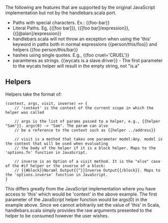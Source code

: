 The following are features that are supported by the original JavaScript implementation but not by the handlebars.scala
port.

- Paths with special characters. Ex.: {{foo-bar}}
- Literal Paths. Eg, {{[foo bar]}}, {{[foo bar]/expression}}, {{[@alan]/expression}}
- handlebars.scala will not throw an exception when using the 'this' keyword in paths both in normal expressions {{person/this/foo}} and helpers {{foo person/this/bar}}
- hashes using single quotes. E.g., {{foo cruel='CRUEL'}}
- paramteres as strings. {{wycats is.a slave.driver}} - The first parameter to the wycats helper will result in the empty string, not "is.a"

## Helpers

Helpers take the format of:

    (context, args, visit, inverse) => {
        // 'context' is the context of the current scope in which the helper was called

        // args is the list of params passed to a helper, e.g., {{helper "Sam"}}. args(0) -> "Sam". The param can also
        // be a reference to the context such as {{helper ../address}}

        // visit is a method that takes one parameter model:Any. model is the context that will be used when evaluating
        // the body of the helper if it is a block helper. Maps to the 'options.fn' function in JavaScript.

        // inverse is an Option of a visit method. It is the "else" case of the #if helper or the inverse of a block:
        // {{#block}}Noraml Output{{^}}Inverse Output{{/block}}. Maps to the 'options.inverse' function in JavaScript.
    }

This differs greatly from the JavaScript implementation where you have access to 'this' which would be 'context' in the
above example. The first parameter of the JavaScript helper function would be args(0) in the example above. Since we
cannot arbitrarily set the value of 'this' in Scala, handlebars.scala simply provides the raw arguments presented to the
helper to be consumed however the user wishes.